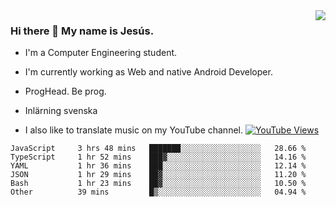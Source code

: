 <img align='right' src="https://github-readme-stats.vercel.app/api/top-langs/?username=JesusJimenezG&layout=compact&theme=dracula">

### Hi there 👋 My name is Jesús.
- I'm a Computer Engineering student.
- I'm currently working as Web and native Android Developer.

- ProgHead. Be prog.
- Inlärning svenska
- I also like to translate music on my YouTube channel. [![YouTube Views](https://img.shields.io/youtube/channel/views/UCWnlcC4_sV9Imcy9ysQpxHA?style=social)](https://www.youtube.com/channel/UCWnlcC4_sV9Imcy9ysQpxHA)

<!--START_SECTION:waka-->

```text
JavaScript     3 hrs 48 mins   ███████░░░░░░░░░░░░░░░░░░   28.66 %
TypeScript     1 hr 52 mins    ███▓░░░░░░░░░░░░░░░░░░░░░   14.16 %
YAML           1 hr 36 mins    ███░░░░░░░░░░░░░░░░░░░░░░   12.14 %
JSON           1 hr 29 mins    ██▓░░░░░░░░░░░░░░░░░░░░░░   11.20 %
Bash           1 hr 23 mins    ██▓░░░░░░░░░░░░░░░░░░░░░░   10.50 %
Other          39 mins         █▒░░░░░░░░░░░░░░░░░░░░░░░   04.94 %
```

<!--END_SECTION:waka-->

<!--
**JesusJimenezG/JesusJimenezG** is a ✨ _special_ ✨ repository because its `README.md` (this file) appears on your GitHub profile.

Here are some ideas to get you started:

- 🔭 I’m currently working on ...
- 🌱 I’m currently learning ...
- 👯 I’m looking to collaborate on ...
- 🤔 I’m looking for help with ...
- 💬 Ask me about ...
- 📫 How to reach me: ...
- 😄 Pronouns: ...
- ⚡ Fun fact: ...
-->
